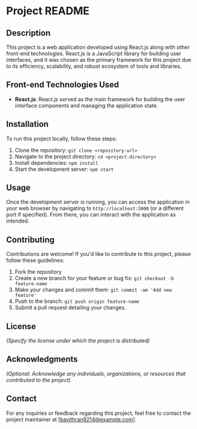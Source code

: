 # Project README

## Description
This project is a web application developed using React.js along with other front-end technologies. React.js is a JavaScript library for building user interfaces, and it was chosen as the primary framework for this project due to its efficiency, scalability, and robust ecosystem of tools and libraries.

## Front-end Technologies Used
- **React.js**: React.js served as the main framework for building the user interface components and managing the application state.

## Installation
To run this project locally, follow these steps:

1. Clone the repository: `git clone <repository-url>`
2. Navigate to the project directory: `cd <project-directory>`
3. Install dependencies: `npm install`
4. Start the development server: `npm start`

## Usage
Once the development server is running, you can access the application in your web browser by navigating to `http://localhost:3000` (or a different port if specified). From there, you can interact with the application as intended.

## Contributing
Contributions are welcome! If you'd like to contribute to this project, please follow these guidelines:

1. Fork the repository
2. Create a new branch for your feature or bug fix: `git checkout -b feature-name`
3. Make your changes and commit them: `git commit -am 'Add new feature'`
4. Push to the branch: `git push origin feature-name`
5. Submit a pull request detailing your changes.

## License
*(Specify the license under which the project is distributed)*

## Acknowledgments
*(Optional: Acknowledge any individuals, organizations, or resources that contributed to the project)*

## Contact
For any inquiries or feedback regarding this project, feel free to contact the project maintainer at [bavithran9214@example.com].
